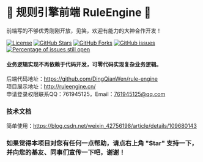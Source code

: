 # 📌 规则引擎前端 RuleEngine 📌

前端写的不够优秀刚刚开放，见笑，欢迎有能力的大神合作开发！

[![License](https://img.shields.io/badge/license-Apache%202-4EB1BA.svg)](https://www.apache.org/licenses/LICENSE-2.0.html)
[![GitHub Stars](https://img.shields.io/github/stars/DingQianWen/rule-engine-front)](https://github.com/DingQianWen/rule-engine-front/stargazers)
[![GitHub Forks](https://img.shields.io/github/forks/DingQianWen/rule-engine-front)](https://github.com/DingQianWen/rule-engine-front/fork)
[![GitHub issues](https://img.shields.io/github/issues/DingQianWen/rule-engine.svg)](https://github.com/DingQianWen/rule-engine-front/issues)
[![Percentage of issues still open](http://isitmaintained.com/badge/open/DingQianWen/rule-engine-front.svg)](https://github.com/DingQianWen/rule-engine-front/issues "Percentage of issues still open")

#### 业务逻辑实现不再依赖于代码开发，可零代码实现复杂业务逻辑。

后端代码地址：https://github.com/DingQianWen/rule-engine  
项目展示地址：http://ruleengine.cn/   
申请登录权限联系QQ：761945125，Email：761945125@qq.com

### 技术文档
简单使用：https://blog.csdn.net/weixin_42756198/article/details/109680143  

### 如果觉得本项目对您有任何一点帮助，请点右上角 "Star" 支持一下， 并向您的基友、同事们宣传一下吧，谢谢！
